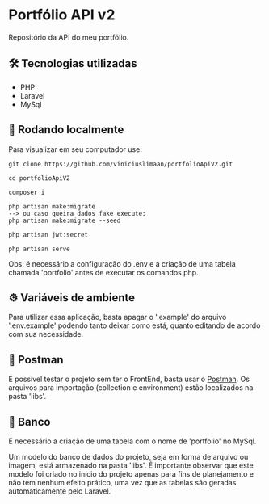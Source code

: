 # Portfólio API v2

Repositório da API do meu portfólio.

## 🛠️ Tecnologias utilizadas

-   PHP
-   Laravel
-   MySql

## 🚀 Rodando localmente

Para visualizar em seu computador use:

```
git clone https://github.com/viniciuslimaan/portfolioApiV2.git

cd portfolioApiV2

composer i

php artisan make:migrate
--> ou caso queira dados fake execute:
php artisan make:migrate --seed

php artisan jwt:secret

php artisan serve
```

Obs: é necessário a configuração do .env e a criação de uma tabela chamada 'portfolio' antes de executar os comandos php.

## ⚙️ Variáveis de ambiente

Para utilizar essa aplicação, basta apagar o '.example' do arquivo '.env.example' podendo tanto deixar como está, quanto editando de acordo com sua necessidade.

## 📄 Postman

É possível testar o projeto sem ter o FrontEnd, basta usar o [Postman](https://www.postman.com). Os arquivos para importação (collection e environment) estão localizados na pasta 'libs'.

## 🎲 Banco

É necessário a criação de uma tabela com o nome de 'portfolio' no MySql.

Um modelo do banco de dados do projeto, seja em forma de arquivo ou imagem, está armazenado na pasta 'libs'. É importante observar que este modelo foi criado no início do projeto apenas para fins de planejamento e não tem nenhum efeito prático, uma vez que as tabelas são geradas automaticamente pelo Laravel.
